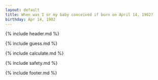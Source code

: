 ```yaml
---
layout: default
title: When was I or my baby conceived if born on April 14, 1902?
birthday: Apr 14, 1902
---
```


{% include header.md %}

{% include guess.md %}

{% include calculate.md %}

{% include safety.md %}

{% include footer.md %}



